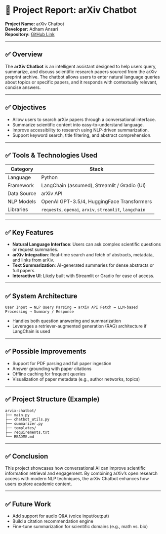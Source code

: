 
# 📄 Project Report: arXiv Chatbot

**Project Name:** arXiv Chatbot  
**Developer:** Adham Ansari  
**Repository:** [GitHub Link](https://github.com/KeSi-AN/arVix-Chatbot)

---

## ✅ Overview

The **arXiv Chatbot** is an intelligent assistant designed to help users query, summarize, and discuss scientific research papers sourced from the arXiv preprint archive. The chatbot allows users to enter natural language queries about topics or specific papers, and it responds with contextually relevant, concise answers.

---

## ✅ Objectives

- Allow users to search arXiv papers through a conversational interface.
- Summarize scientific content into easy-to-understand language.
- Improve accessibility to research using NLP-driven summarization.
- Support keyword search, title filtering, and abstract comprehension.

---

## ✅ Tools & Technologies Used

| Category          | Stack                                     |
|-------------------|-------------------------------------------|
| Language          | Python                                    |
| Framework         | LangChain (assumed), Streamlit / Gradio (UI) |
| Data Source       | arXiv API                                 |
| NLP Models        | OpenAI GPT-3.5/4, HuggingFace Transformers |
| Libraries         | `requests`, `openai`, `arxiv`, `streamlit`, `langchain` |

---

## ✅ Key Features

- **Natural Language Interface**: Users can ask complex scientific questions or request summaries.
- **arXiv Integration**: Real-time search and fetch of abstracts, metadata, and links from arXiv.
- **Text Summarization**: AI-generated summaries for dense abstracts or full papers.
- **Interactive UI**: Likely built with Streamlit or Gradio for ease of access.

---

## ✅ System Architecture

```plaintext
User Input → NLP Query Parsing → arXiv API Fetch → LLM-based Processing → Summary / Response
```

- Handles both question answering and summarization
- Leverages a retriever-augmented generation (RAG) architecture if LangChain is used

---

## ✅ Possible Improvements

- Support for PDF parsing and full paper ingestion
- Answer grounding with paper citations
- Offline caching for frequent queries
- Visualization of paper metadata (e.g., author networks, topics)

---

## ✅ Project Structure (Example)

```
arvix-chatbot/
├── main.py
├── chatbot_utils.py
├── summarizer.py
├── templates/
├── requirements.txt
└── README.md
```

---

## ✅ Conclusion

This project showcases how conversational AI can improve scientific information retrieval and engagement. By combining arXiv’s open research access with modern NLP techniques, the arXiv Chatbot enhances how users explore academic content.

---

## ✅ Future Work

- Add support for audio Q&A (voice input/output)
- Build a citation recommendation engine
- Fine-tune summarization for scientific domains (e.g., math vs. bio)
